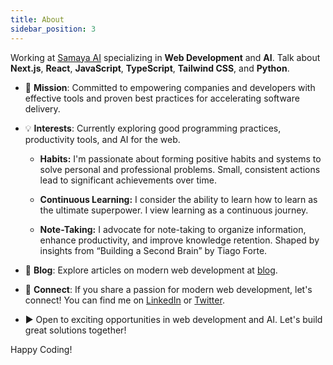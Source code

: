 ```yaml
---
title: About
sidebar_position: 3
---
```


Working at [Samaya AI](https://samaya.ai/) specializing in **Web Development** and **AI**. Talk about **Next.js**, **React**, **JavaScript**, **TypeScript**, **Tailwind CSS**, and **Python**.

- 🚀 **Mission**: Committed to empowering companies and developers with effective tools and proven best practices for accelerating software delivery.

- 💡 **Interests**: Currently exploring good programming practices, productivity tools, and AI for the web.

  - **Habits:** I'm passionate about forming positive habits and systems to solve personal and professional problems. Small, consistent actions lead to significant achievements over time.

  - **Continuous Learning:** I consider the ability to learn how to learn as the ultimate superpower. I view learning as a continuous journey.

  - **Note-Taking:** I advocate for note-taking to organize information, enhance productivity, and improve knowledge retention. Shaped by insights from “Building a Second Brain” by Tiago Forte.

- 📝 **Blog**: Explore articles on modern web development at [blog](/blog).

- 🤝 **Connect**: If you share a passion for modern web development, let's connect! You can find me on [LinkedIn](https://www.linkedin.com/in/franciscomoretti/) or [Twitter](https://twitter.com/franmoretti_).

- ▶️ Open to exciting opportunities in web development and AI. Let's build great solutions together!

Happy Coding!